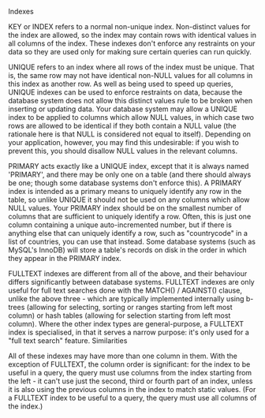 Indexes

KEY or INDEX refers to a normal non-unique index. Non-distinct values for the index are allowed, so the index may contain rows with identical values in all columns of the index. These indexes don't enforce any restraints on your data so they are used only for making sure certain queries can run quickly.

UNIQUE refers to an index where all rows of the index must be unique. That is, the same row may not have identical non-NULL values for all columns in this index as another row. As well as being used to speed up queries, UNIQUE indexes can be used to enforce restraints on data, because the database system does not allow this distinct values rule to be broken when inserting or updating data.
Your database system may allow a UNIQUE index to be applied to columns which allow NULL values, in which case two rows are allowed to be identical if they both contain a NULL value (the rationale here is that NULL is considered not equal to itself). Depending on your application, however, you may find this undesirable: if you wish to prevent this, you should disallow NULL values in the relevant columns.

PRIMARY acts exactly like a UNIQUE index, except that it is always named 'PRIMARY', and there may be only one on a table (and there should always be one; though some database systems don't enforce this). A PRIMARY index is intended as a primary means to uniquely identify any row in the table, so unlike UNIQUE it should not be used on any columns which allow NULL values. Your PRIMARY index should be on the smallest number of columns that are sufficient to uniquely identify a row. Often, this is just one column containing a unique auto-incremented number, but if there is anything else that can uniquely identify a row, such as "countrycode" in a list of countries, you can use that instead.
Some database systems (such as MySQL's InnoDB) will store a table's records on disk in the order in which they appear in the PRIMARY index.

FULLTEXT indexes are different from all of the above, and their behaviour differs significantly between database systems. FULLTEXT indexes are only useful for full text searches done with the MATCH() / AGAINST() clause, unlike the above three - which are typically implemented internally using b-trees (allowing for selecting, sorting or ranges starting from left most column) or hash tables (allowing for selection starting from left most column).
Where the other index types are general-purpose, a FULLTEXT index is specialised, in that it serves a narrow purpose: it's only used for a "full text search" feature.
Similarities

All of these indexes may have more than one column in them.
With the exception of FULLTEXT, the column order is significant: for the index to be useful in a query, the query must use columns from the index starting from the left - it can't use just the second, third or fourth part of an index, unless it is also using the previous columns in the index to match static values. (For a FULLTEXT index to be useful to a query, the query must use all columns of the index.)
